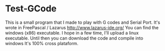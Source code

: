 # Test-GCode
This is a small program that I made to play with G codes and 
Serial Port.
It's wrote in FreePascal / Lazarus http://www.lazarus-ide.org/
You can find the windows (x86) executable. I hope in a few time, I'll upload
a linux executable. Until then you can download the code and compile into windows
It's 100% cross plataform. 

